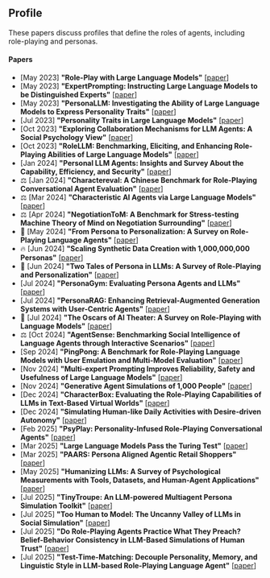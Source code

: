 ## Profile
These papers discuss profiles that define the roles of agents, including role-playing and personas.

#### Papers
* [May 2023] **"Role-Play with Large Language Models"** [[paper](https://arxiv.org/abs/2305.16367)]
* [May 2023] **"ExpertPrompting: Instructing Large Language Models to be Distinguished Experts"** [[paper](https://arxiv.org/abs/2305.14688)]
* [May 2023] **"PersonaLLM: Investigating the Ability of Large Language Models to Express Personality Traits"** [[paper](https://arxiv.org/abs/2305.02547)]
* [Jul 2023] **"Personality Traits in Large Language Models"** [[paper](https://arxiv.org/abs/2307.00184)]
* [Oct 2023] **"Exploring Collaboration Mechanisms for LLM Agents: A Social Psychology View"** [[paper](https://arxiv.org/abs/2310.02124)]
* [Oct 2023] **"RoleLLM: Benchmarking, Eliciting, and Enhancing Role-Playing Abilities of Large Language Models"** [[paper](https://arxiv.org/abs/2310.00746)]
* [Jan 2024] **"Personal LLM Agents: Insights and Survey About the Capability, Efficiency, and Security"** [[paper](https://arxiv.org/abs/2401.05459)]
* ⚖️ [Jan 2024] **"Charactereval: A Chinese Benchmark for Role-Playing Conversational Agent Evaluation"** [[paper](https://arxiv.org/abs/2401.01275)]
* ⚖️ [Mar 2024] **"Characteristic AI Agents via Large Language Models"** [[paper](https://arxiv.org/abs/2403.12368)]
* ⚖️ [Apr 2024] **"NegotiationToM: A Benchmark for Stress-testing Machine Theory of Mind on Negotiation Surrounding"** [[paper](https://arxiv.org/abs/2404.13627)]
* 📖 [May 2024] **"From Persona to Personalization: A Survey on Role-Playing Language Agents"** [[paper](https://arxiv.org/abs/2404.18231)]
* 🔥 [Jun 2024] **"Scaling Synthetic Data Creation with 1,000,000,000 Personas"** [[paper](https://arxiv.org/abs/2406.20094)]
* 📖 [Jun 2024] **"Two Tales of Persona in LLMs: A Survey of Role-Playing and Personalization"** [[paper](https://arxiv.org/abs/2406.01171)]
* [Jul 2024] **"PersonaGym: Evaluating Persona Agents and LLMs"** [[paper](https://arxiv.org/abs/2407.18416)]
* [Jul 2024] **"PersonaRAG: Enhancing Retrieval-Augmented Generation Systems with User-Centric Agents"** [[paper](https://arxiv.org/abs/2407.09394)]
* 📖 [Jul 2024] **"The Oscars of AI Theater: A Survey on Role-Playing with Language Models"** [[paper](https://arxiv.org/abs/2407.11484)]
* ⚖️ [Oct 2024] **"AgentSense: Benchmarking Social Intelligence of Language Agents through Interactive Scenarios"** [[paper](https://arxiv.org/abs/2410.19346)]
* [Sep 2024] **"PingPong: A Benchmark for Role-Playing Language Models with User Emulation and Multi-Model Evaluation"** [[paper](https://arxiv.org/abs/2409.06820)]
* [Nov 2024] **"Multi-expert Prompting Improves Reliability, Safety and Usefulness of Large Language Models"** [[paper](https://arxiv.org/abs/2411.00492)]
* [Nov 2024] **"Generative Agent Simulations of 1,000 People"** [[paper](https://arxiv.org/abs/2411.10109)]
* [Dec 2024] **"CharacterBox: Evaluating the Role-Playing Capabilities of LLMs in Text-Based Virtual Worlds"** [[paper](https://arxiv.org/abs/2412.05631)]
* [Dec 2024] **"Simulating Human-like Daily Activities with Desire-driven Autonomy"** [[paper](https://arxiv.org/abs/2412.06435)]
* [Feb 2025] **"PsyPlay: Personality-Infused Role-Playing Conversational Agents"** [[paper](https://arxiv.org/abs/2502.03821)]
* [Mar 2025] **"Large Language Models Pass the Turing Test"** [[paper](https://arxiv.org/abs/2503.23674)]
* [Mar 2025] **"PAARS: Persona Aligned Agentic Retail Shoppers"** [[paper](https://www.arxiv.org/abs/2503.24228)]
* [May 2025] **"Humanizing LLMs: A Survey of Psychological Measurements with Tools, Datasets, and Human-Agent Applications"** [[paper](https://arxiv.org/abs/2505.00049)]
* [Jul 2025] **"TinyTroupe: An LLM-powered Multiagent Persona Simulation Toolkit"** [[paper](https://arxiv.org/abs/2507.09788)]
* [Jul 2025] **"Too Human to Model: The Uncanny Valley of LLMs in Social Simulation"** [[paper](https://arxiv.org/abs/2507.06310)]
* [Jul 2025] **"Do Role-Playing Agents Practice What They Preach? Belief-Behavior Consistency in LLM-Based Simulations of Human Trust"** [[paper](https://arxiv.org/abs/2507.02197)]
* [Jul 2025] **"Test-Time-Matching: Decouple Personality, Memory, and Linguistic Style in LLM-based Role-Playing Language Agent"** [[paper](https://arxiv.org/abs/2507.16799)]